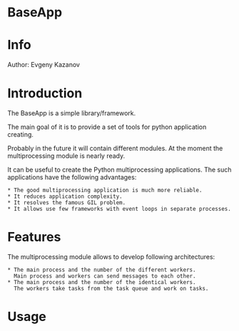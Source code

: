 BaseApp
=======

# Info #

Author: Evgeny Kazanov

# Introduction #

The BaseApp is a simple library/framework.

The main goal of it is to provide a set of tools for python
application creating.

Probably in the future it will contain different modules. At the
moment the multiprocessing module is nearly ready.

It can be useful to create the Python multiprocessing applications. The
such applications have the following advantages:

    * The good multiprocessing application is much more reliable.
    * It reduces application complexity.
    * It resolves the famous GIL problem.
    * It allows use few frameworks with event loops in separate processes.

# Features #

The multiprocessing module allows to develop following architectures:

    * The main process and the number of the different workers. 
      Main process and workers can send messages to each other.
    * The main process and the number of the identical workers. 
      The workers take tasks from the task queue and work on tasks.

# Usage #

